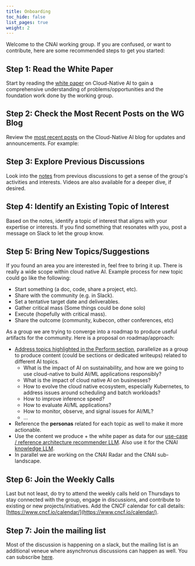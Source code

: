 ```yaml
---
title: Onboarding
toc_hide: false
list_pages: true
weight: 2
---
```


Welcome to the CNAI working group. If you are confused, or want to contribute, here are some recommended steps to get you started:

## Step 1: Read the White Paper

Start by reading the [white paper](https://tag-runtime.cncf.io/whitepapers/cloudnativeai/) on Cloud-Native AI to gain a comprehensive understanding of problems/opportunities and the foundation work done by the working group.

## Step 2: Check the Most Recent Posts on the WG Blog

Review the [most recent posts](https://tag-runtime.cncf.io/blog/) on the Cloud-Native AI blog for updates and announcements. For example:

## Step 3: Explore Previous Discussions

Look into the [notes](https://docs.google.com/document/d/1tS6gL5qjGLaHDtAChssqJhBVm8BIpopUA3Ddzm9LHwg/edit) from previous discussions to get a sense of the group's activities and interests. Videos are also available for a deeper dive, if desired.

## Step 4: Identify an Existing Topic of Interest

Based on the notes, identify a topic of interest that aligns with your expertise or interests. If you find something that resonates with you, post a message on Slack to let the group know.

## Step 5: Bring New Topics/Suggestions

If you found an area you are interested in,  feel free to bring it up.  There is really a wide scope within cloud native AI.  Example process for new topic could go like the following:

* Start something (a doc, code, share a project, etc).
* Share with the community (e.g. in Slack).
* Set a tentative target date and deliverables.
* Gather critical mass (Some things could be done solo)
* Execute (hopefully with critical mass).
* Share the outcome (community, kubecon, other conferences, etc)

As a group we are trying to converge into a roadmap to produce useful artifacts for the community. Here is a proposal on roadmap/approach:

* [Address topics highlighted in the Perform section](https://tag-runtime.cncf.io/blog/cnai-kubecon-eu-paris-2024-recap/#perform), parallelize as a group to produce content (could be sections or dedicated writeups) related to different AI topics.
  * What is the impact of AI on sustainability, and how are we going to use cloud-native to build AI/ML applications responsibly?
  * What is the impact of cloud native AI on businesses?
  * How to evolve the cloud native ecosystem, especially Kubernetes, to address issues around scheduling and batch workloads?
  * How to improve inference speed?
  * How to evaluate AI/ML applications?
  * How to monitor, observe, and signal issues for AI/ML?
  * …
* Reference the **personas** related for each topic as well to make it more actionable.
* Use the content we produce + the white paper as data for our [use-case / reference architecture recommender LLM](https://cloud-native.slack.com/archives/C05TYJE81SR/p1712235144103149). Also use it for the CNAI [knowledge LLM](https://docs.google.com/document/d/1L-gP001biKswpLTX6X0iC2QfLZHBESPpa-VA3KfbhXU/edit).
* In parallel we are working on the CNAI Radar and the CNAI sub-landscape.

## Step 6: Join the Weekly Calls

Last but not least, do try to attend the weekly calls held on Thursdays to stay connected with the group, engage in discussions, and contribute to existing or new projects/initiatives. Add the CNCF calendar for call details: [https://www.cncf.io/calendar/](https://www.cncf.io/calendar/).

## Step 7: Join the mailing list

Most of the discussion is happening on a slack, but the mailing list is an additional veneue where asynchronus discussions can happen as well. You can subscribe [here](https://lists.cncf.io/g/wg-artificial-intelligence).
